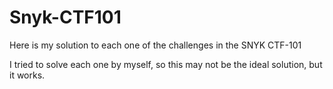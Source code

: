# Snyk-CTF101

Here is my solution to each one of the challenges in the SNYK CTF-101

I tried to solve each one by myself, so this may not be the ideal solution, but it works.